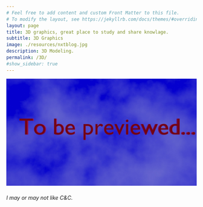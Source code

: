 ```yaml
---
# Feel free to add content and custom Front Matter to this file.
# To modify the layout, see https://jekyllrb.com/docs/themes/#overriding-theme-defaults
layout: page
title: 3D graphics, great place to study and share knowlage.
subtitle: 3D Graphics
image: ./resources/nxtblog.jpg
description: 3D Modeling.
permalink: /3D/
#show_sidebar: true
---
```


![To be previewed](/img/tbp.jpg)
###### I may or may not like C&C.
